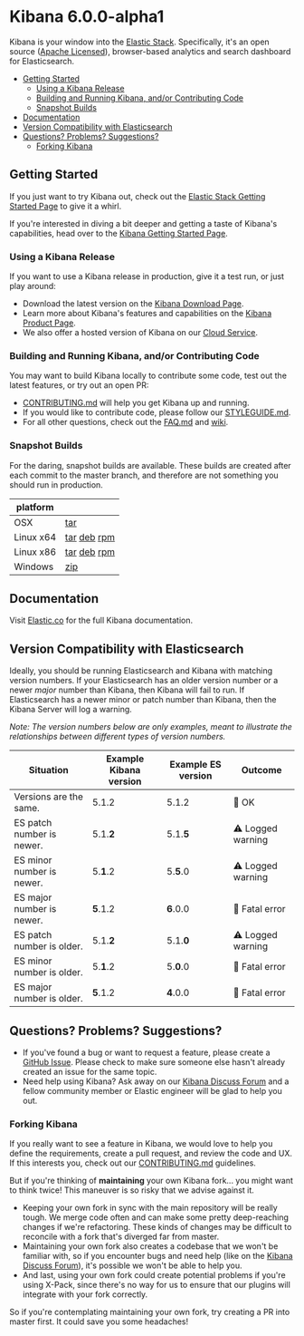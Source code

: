 # Kibana 6.0.0-alpha1

Kibana is your window into the [Elastic Stack](https://www.elastic.co/products). Specifically, it's
an open source ([Apache Licensed](LICENSE.md)),
browser-based analytics and search dashboard for Elasticsearch.

- [Getting Started](#getting-started)
  - [Using a Kibana Release](#using-a-kibana-release)
  - [Building and Running Kibana, and/or Contributing Code](#building-and-running-kibana-andor-contributing-code)
  - [Snapshot Builds](#snapshot-builds)
- [Documentation](#documentation)
- [Version Compatibility with Elasticsearch](#version-compatibility-with-elasticsearch)
- [Questions? Problems? Suggestions?](#questions-problems-suggestions)
  - [Forking Kibana](#forking-kibana)

## Getting Started

If you just want to try Kibana out, check out the [Elastic Stack Getting Started Page](https://www.elastic.co/start) to give it a whirl.

If you're interested in diving a bit deeper and getting a taste of Kibana's capabilities, head over to the [Kibana Getting Started Page](https://www.elastic.co/guide/en/kibana/current/getting-started.html).

### Using a Kibana Release

If you want to use a Kibana release in production, give it a test run, or just play around:

- Download the latest version on the [Kibana Download Page](https://www.elastic.co/downloads/kibana).
- Learn more about Kibana's features and capabilities on the
[Kibana Product Page](https://www.elastic.co/products/kibana).
- We also offer a hosted version of Kibana on our
[Cloud Service](https://www.elastic.co/cloud/as-a-service).

### Building and Running Kibana, and/or Contributing Code

You may want to build Kibana locally to contribute some code, test out the latest features, or try
out an open PR:

- [CONTRIBUTING.md](CONTRIBUTING.md) will help you get Kibana up and running.
- If you would like to contribute code, please follow our [STYLEGUIDE.md](STYLEGUIDE.md).
- For all other questions, check out the [FAQ.md](FAQ.md) and
[wiki](https://github.com/elastic/kibana/wiki).

### Snapshot Builds

For the daring, snapshot builds are available. These builds are created after each commit to the master branch, and therefore are not something you should run in production.

| platform |  |
| --- | --- |
| OSX | [tar](http://download.elastic.co/kibana/kibana-snapshot/kibana-6.0.0-alpha1-SNAPSHOT-darwin-x86_64.tar.gz) |
| Linux x64 | [tar](http://download.elastic.co/kibana/kibana-snapshot/kibana-6.0.0-alpha1-SNAPSHOT-linux-x86_64.tar.gz) [deb](https://download.elastic.co/kibana/kibana-snapshot/kibana-6.0.0-alpha1-SNAPSHOT-amd64.deb) [rpm](https://download.elastic.co/kibana/kibana-snapshot/kibana-6.0.0-alpha1-SNAPSHOT-x86_64.rpm) |
| Linux x86 | [tar](http://download.elastic.co/kibana/kibana-snapshot/kibana-6.0.0-alpha1-SNAPSHOT-linux-x86.tar.gz) [deb](https://download.elastic.co/kibana/kibana-snapshot/kibana-6.0.0-alpha1-SNAPSHOT-i386.deb) [rpm](https://download.elastic.co/kibana/kibana-snapshot/kibana-6.0.0-alpha1-SNAPSHOT-i686.rpm) |
| Windows | [zip](http://download.elastic.co/kibana/kibana-snapshot/kibana-6.0.0-alpha1-SNAPSHOT-windows-x86.zip) |

## Documentation

Visit [Elastic.co](http://www.elastic.co/guide/en/kibana/current/index.html) for the full Kibana documentation.

## Version Compatibility with Elasticsearch

Ideally, you should be running Elasticsearch and Kibana with matching version numbers. If your Elasticsearch has an older version number or a newer _major_ number than Kibana, then Kibana will fail to run. If Elasticsearch has a newer minor or patch number than Kibana, then the Kibana Server will log a warning.

_Note: The version numbers below are only examples, meant to illustrate the relationships between different types of version numbers._

| Situation                 | Example Kibana version     | Example ES version | Outcome |
| ------------------------- | -------------------------- |------------------- | ------- |
| Versions are the same.    | 5.1.2                      | 5.1.2              | 💚 OK      |
| ES patch number is newer. | 5.1.__2__                  | 5.1.__5__          | ⚠️ Logged warning      |
| ES minor number is newer. | 5.__1__.2                  | 5.__5__.0          | ⚠️ Logged warning      |
| ES major number is newer. | __5__.1.2                  | __6__.0.0          | 🚫 Fatal error      |
| ES patch number is older. | 5.1.__2__                  | 5.1.__0__          | ⚠️ Logged warning      |
| ES minor number is older. | 5.__1__.2                  | 5.__0__.0          | 🚫 Fatal error      |
| ES major number is older. | __5__.1.2                  | __4__.0.0          | 🚫 Fatal error      |

## Questions? Problems? Suggestions?

- If you've found a bug or want to request a feature, please create a [GitHub Issue](https://github.com/elastic/kibana/issues/new). Please check to make sure someone else hasn't already created an issue for the same topic.
- Need help using Kibana? Ask away on our [Kibana Discuss Forum](https://discuss.elastic.co/c/kibana) and a fellow community member or Elastic engineer will be glad to help you out.

### Forking Kibana

If you really want to see a feature in Kibana, we would love to help you define the requirements,
create a pull request, and review the code and UX. If this interests you, check out our
[CONTRIBUTING.md](CONTRIBUTING.md) guidelines.

But if you're thinking of **maintaining** your own Kibana fork...
you might want to think twice! This maneuver is so risky that we advise against it.

* Keeping your own fork in sync with the main repository will be really tough. We merge code often and can make some pretty deep-reaching changes if we're refactoring. These kinds of changes may be difficult to reconcile with a fork that's diverged far from master.
* Maintaining your own fork also creates a codebase that we won't be familiar with, so if you encounter bugs and need help (like on the [Kibana Discuss Forum](https://discuss.elastic.co/c/kibana)), it's possible we won't be able to help you.
* And last, using your own fork could create potential problems if you're using X-Pack, since there's no way for us to ensure that our plugins will integrate with your fork correctly.

So if you're contemplating maintaining your own fork, try creating a PR into master first.
It could save you some headaches!